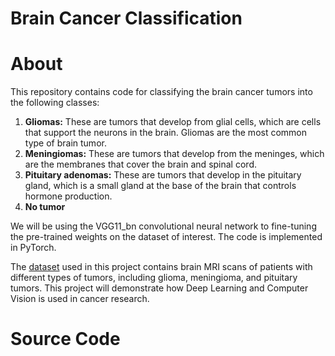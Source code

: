 # Brain Cancer Classification


# About 

This repository contains code for classifying the brain cancer tumors into the following classes:

1. **Gliomas:** These are tumors that develop from glial cells, which are cells that support the neurons in the brain. Gliomas are the most common type of brain tumor.
2. **Meningiomas:** These are tumors that develop from the meninges, which are the membranes that cover the brain and spinal cord. 
3. **Pituitary adenomas:** These are tumors that develop in the pituitary gland, which is a small gland at the base of the brain that controls hormone production.
4. **No tumor**

We will be using the VGG11_bn convolutional neural network to fine-tuning the pre-trained weights on the dataset of interest. The code is implemented in PyTorch.

The [dataset](https://www.kaggle.com/datasets/masoudnickparvar/brain-tumor-mri-dataset) used in this project contains brain MRI scans of patients with different types of tumors, including glioma, meningioma, and pituitary tumors. This project will demonstrate how Deep Learning and Computer Vision is used in cancer research.

# Source Code


